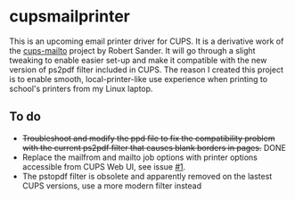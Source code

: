 # cupsmailprinter
This is an upcoming email printer driver for CUPS. It is a derivative work of the [cups-mailto](http://cups-mailto.sourceforge.net/) project by Robert Sander. It will go through a slight tweaking to enable easier set-up and make it compatible with the new version of ps2pdf filter included in CUPS. The reason I created this project is to enable smooth, local-printer-like use experience when printing to school's printers from my Linux laptop.

## To do
* <del>Troubleshoot and modify the ppd file to fix the compatibility problem with the current ps2pdf filter that causes blank borders in pages.</del> DONE
* Replace the mailfrom and mailto job options with printer options accessible from CUPS Web UI, see issue [#1](https://github.com/ilmaisin/cupsmailprinter/issues/1).
* The pstopdf filter is obsolete and apparently removed on the lastest CUPS versions, use a more modern filter instead
